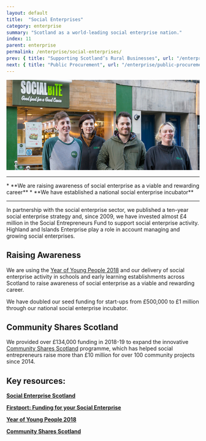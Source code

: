```yaml
---
layout: default
title:  "Social Enterprises"
category: enterprise
summary: "Scotland as a world-leading social enterprise nation."
index: 11
parent: enterprise
permalink: /enterprise/social-enterprises/
prev: { title: "Supporting Scotland’s Rural Businesses", url: "/enterprise/supporting-rural-businesses/" }
next: { title: "Public Procurement", url: "/enterprise/public-procurement/" }
---
```


![](/assets/images/pageimages/Enterprise.12.jpg)
<hr>
* **We are raising awareness of social enterprise as a viable and rewarding career**
* **We have established a national social enterprise incubator**

<hr>

In partnership with the social enterprise sector, we published a ten-year social enterprise strategy and, since 2009, we have invested almost £4 million in the Social Entrepreneurs Fund to support social enterprise activity. Highland and Islands Enterprise play a role in account managing and growing social enterprises.

## Raising Awareness

We are using the [Year of Young People 2018](https://yoyp2018.scot/) and our delivery of social enterprise activity in schools and early learning establishments across Scotland to raise awareness of social enterprise as a viable and rewarding career.

We have doubled our seed funding for start-ups from £500,000 to £1 million through our national social enterprise incubator.

## Community Shares Scotland 

We provided over £134,000 funding in 2018-19 to expand the innovative [Community Shares Scotland](http://communitysharesscotland.org.uk/) programme, which has helped social entrepreneurs raise more than £10 million for over 100 community projects since 2014.


## Key resources:

**[Social Enterprise Scotland](https://www.socialenterprisescotland.org.uk/)**

**[Firstport: Funding for your Social Enterprise](http://www.firstport.org.uk/funding)**

**[Year of Young People 2018](https://yoyp2018.scot/)**

**[Community Shares Scotland](http://communitysharesscotland.org.uk/)**
